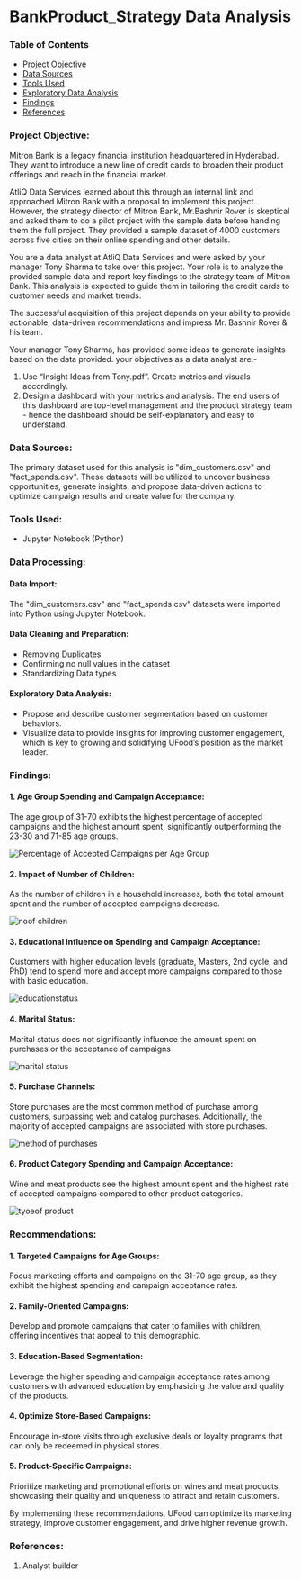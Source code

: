 # BankProduct_Strategy Data Analysis

### Table of Contents

- [Project Objective](#project-objective)
- [Data Sources](#data-sources)
- [Tools Used](#tools-used)
- [Exploratory Data Analysis](#exploratory-data-analysis)
- [Findings](#findings)
- [References](#references)

### Project Objective: 

Mitron Bank is a legacy financial institution headquartered in Hyderabad. They want to introduce a new line of credit cards to broaden their product offerings and reach in the financial market.

AtliQ Data Services learned about this through an internal link and approached Mitron Bank with a proposal to implement this project. However, the strategy director of Mitron Bank, Mr.Bashnir Rover is skeptical and asked them to do a pilot project with the sample data before handing them the full project. They provided a sample dataset of 4000 customers across five cities on their online spending and other details.

You are a data analyst at AtliQ Data Services and were asked by your manager Tony Sharma to take over this project. Your role is to analyze the provided sample data and report key findings to the strategy team of Mitron Bank. This analysis is expected to guide them in tailoring the credit cards to customer needs and market trends.

The successful acquisition of this project depends on your ability to provide actionable, data-driven recommendations and impress Mr. Bashnir Rover & his team. 

Your manager Tony Sharma, has provided some ideas to generate insights based on the data provided. your objectives as a data analyst are:-
1. Use “Insight Ideas from Tony.pdf”. Create metrics and visuals accordingly.
2. Design a dashboard with your metrics and analysis. The end users of this dashboard are top-level management and the product strategy team - hence the dashboard should be self-explanatory and easy to understand.

### Data Sources:

The primary dataset used for this analysis is "dim_customers.csv" and "fact_spends.csv". These datasets will be utilized to uncover business opportunities, generate insights, and propose data-driven actions to optimize campaign results and create value for the company.

### Tools Used:

- Jupyter Notebook (Python) 

### Data Processing:

#### Data Import:

The "dim_customers.csv" and "fact_spends.csv" datasets were imported into Python using Jupyter Notebook.

#### Data Cleaning and Preparation: 

- Removing Duplicates
- Confirming no null values in the dataset
- Standardizing Data types

#### Exploratory Data Analysis: 

- Propose and describe customer segmentation based on customer behaviors.
- Visualize data to provide insights for improving customer engagement, which is key to growing and solidifying UFood’s position as the market leader.
 
### Findings:

#### 1. Age Group Spending and Campaign Acceptance:
   The age group of 31-70 exhibits the highest percentage of accepted campaigns and the highest amount spent, significantly outperforming the 23-30 and 71-85 age groups.
  
   ![Percentage of Accepted Campaigns per Age Group](https://github.com/ftresa93/UFood_marketing/assets/172086899/d231a73d-42d1-457d-94cc-9a87f8763340)

#### 2. Impact of Number of Children: 
As the number of children in a household increases, both the total amount spent and the number of accepted campaigns decrease.
  
   ![noof children](https://github.com/ftresa93/UFood_marketing/assets/172086899/b70886b2-f4b0-499e-a8da-91ab54b3d7aa)

#### 3. Educational Influence on Spending and Campaign Acceptance: 
Customers with higher education levels (graduate, Masters, 2nd cycle, and PhD) tend to spend more and accept more campaigns compared to those with basic education.
  
  ![educationstatus](https://github.com/ftresa93/UFood_marketing/assets/172086899/10987f72-1f4f-4e66-8e36-913e9ebc50b5)

#### 4. Marital Status: 
Marital status does not significantly influence the amount spent on purchases or the acceptance of campaigns

  ![marital status](https://github.com/ftresa93/UFood_marketing/assets/172086899/bd755e37-6e6c-4dad-995f-aa1e1d4d2198)

#### 5. Purchase Channels: 
Store purchases are the most common method of purchase among customers, surpassing web and catalog purchases. Additionally, the majority of accepted campaigns are associated with store purchases.

  ![method of purchases](https://github.com/ftresa93/UFood_marketing/assets/172086899/d256e3cd-694c-4a2e-9dc1-ac76ae09d3c8)

#### 6. Product Category Spending and Campaign Acceptance: 
Wine and meat products see the highest amount spent and the highest rate of accepted campaigns compared to other product categories.

  ![tyoeof product](https://github.com/ftresa93/UFood_marketing/assets/172086899/b6a302dc-413b-4709-8156-0fd7e18929ce)


### Recommendations:

#### 1. Targeted Campaigns for Age Groups:
  Focus marketing efforts and campaigns on the 31-70 age group, as they exhibit the highest spending and campaign acceptance rates.
#### 2. Family-Oriented Campaigns: 
Develop and promote campaigns that cater to families with children, offering incentives that appeal to this demographic.
#### 3. Education-Based Segmentation: 
Leverage the higher spending and campaign acceptance rates among customers with advanced education by emphasizing the value and quality of the products.
#### 4. Optimize Store-Based Campaigns: 
Encourage in-store visits through exclusive deals or loyalty programs that can only be redeemed in physical stores.
#### 5. Product-Specific Campaigns:
Prioritize marketing and promotional efforts on wines and meat products, showcasing their quality and uniqueness to attract and retain customers.

 By implementing these recommendations, UFood can optimize its marketing strategy, improve customer engagement, and drive higher revenue growth.
  
### References:

1.  Analyst builder
